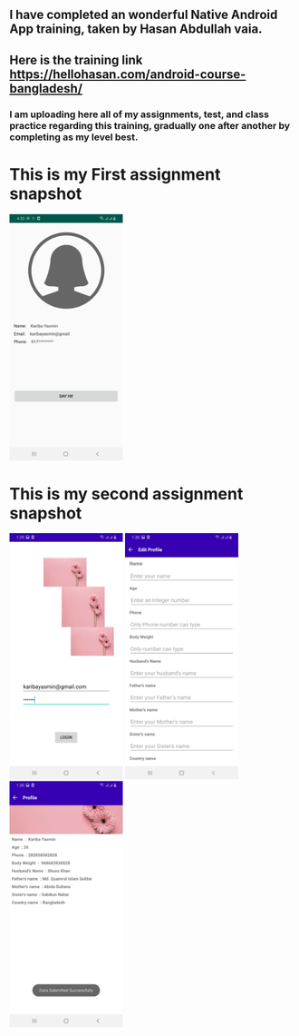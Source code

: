 ## I have completed an wonderful Native Android App training, taken by Hasan Abdullah vaia.
## Here is the training link https://hellohasan.com/android-course-bangladesh/
### I am uploading here all of my assignments, test, and class practice regarding this training, gradually one after another by completing as my level best.

# This is my First assignment snapshot
<p float="left">
  <img src="assets/FirstPageDesignTask.jpeg" width="200" />
</p>


# This is my second assignment snapshot
<p float="left">
  <img src="assets/LoginPage.jpeg" width="200" />
  <img src="assets/EditProfilePage.jpeg" width="200" /> 
  <img src="assets/ProfilePage.jpeg" width="200" />
</p>



